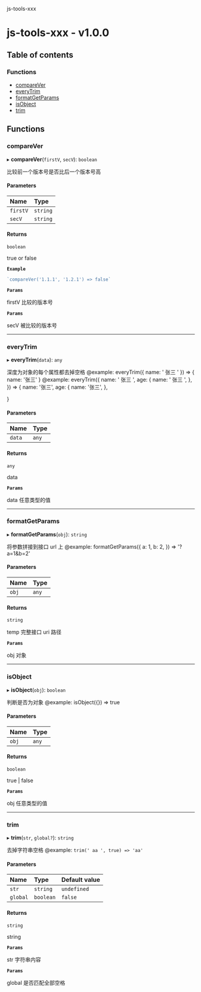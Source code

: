 js-tools-xxx

# js-tools-xxx - v1.0.0

## Table of contents

### Functions

- [compareVer](README.md#comparever)
- [everyTrim](README.md#everytrim)
- [formatGetParams](README.md#formatgetparams)
- [isObject](README.md#isobject)
- [trim](README.md#trim)

## Functions

### compareVer

▸ **compareVer**(`firstV`, `secV`): `boolean`

比较前一个版本号是否比后一个版本号高

#### Parameters

| Name | Type |
| :------ | :------ |
| `firstV` | `string` |
| `secV` | `string` |

#### Returns

`boolean`

true or false

**`Example`**

```ts
`compareVer('1.1.1', '1.2.1') => false`
```

**`Params`**

firstV 比较的版本号

**`Params`**

secV 被比较的版本号

___

### everyTrim

▸ **everyTrim**(`data`): `any`

深度为对象的每个属性都去掉空格
@example:
everyTrim({  name: '  张三  ' }) => { name: '张三' }
@example:
everyTrim({
   name: '  张三  ',
   age: {
     name: '  张三  ',
   },
}) => {
   name: '张三',
   age: {
     name: '张三',
   },

}

#### Parameters

| Name | Type |
| :------ | :------ |
| `data` | `any` |

#### Returns

`any`

data

**`Params`**

data 任意类型的值

___

### formatGetParams

▸ **formatGetParams**(`obj`): `string`

将参数拼接到接口 url 上
@example:
formatGetParams({ a: 1, b: 2, }) => '?a=1&b=2'

#### Parameters

| Name | Type |
| :------ | :------ |
| `obj` | `any` |

#### Returns

`string`

temp 完整接口 uri 路径

**`Params`**

obj 对象

___

### isObject

▸ **isObject**(`obj`): `boolean`

判断是否为对象
@example:
isObject({}) => true

#### Parameters

| Name | Type |
| :------ | :------ |
| `obj` | `any` |

#### Returns

`boolean`

true | false

**`Params`**

obj 任意类型的值

___

### trim

▸ **trim**(`str`, `global?`): `string`

去掉字符串空格
@example:
`trim(' aa ', true) => 'aa'`

#### Parameters

| Name | Type | Default value |
| :------ | :------ | :------ |
| `str` | `string` | `undefined` |
| `global` | `boolean` | `false` |

#### Returns

`string`

string

**`Params`**

str 字符串内容

**`Params`**

global 是否匹配全部空格
